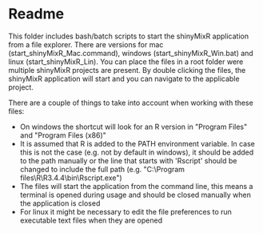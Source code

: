 # Readme

This folder includes bash/batch scripts to start the shinyMixR application from a file explorer. There are versions for mac (start_shinyMixR_Mac.command), windows (start_shinyMixR_Win.bat) and linux (start_shinyMixR_Lin). You can place the files in a root folder were multiple shinyMixR projects are present. By double clicking the files, the shinyMixR application will start and you can navigate to the applicable project.

There are a couple of things to take into account when working with these files:

- On windows the shortcut will look for an R version in "Program Files" and "Program Files (x86)"
- It is assumed that R is added to the PATH environment variable. In case this is not the case (e.g. not by default in windows), it should be added to the path manually or the line that starts with 'Rscript' should be changed to include the full path (e.g. "C:\\Program files\\R\\R3.4.4\\bin\\Rscript.exe")
- The files will start the application from the command line, this means a terminal is opened during usage and should be closed manually when the application is closed
- For linux it might be necessary to edit the file preferences to run executable text files when they are opened
